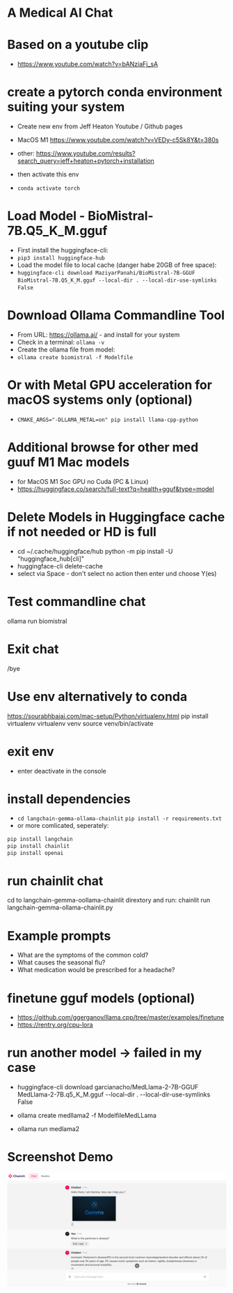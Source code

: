 # A Medical AI Chat

# Based on a youtube clip
- https://www.youtube.com/watch?v=bANziaFj_sA

# create a pytorch conda environment suiting your system
- Create new env from Jeff Heaton Youtube / Github pages
- MacOS M1 https://www.youtube.com/watch?v=VEDy-c5Sk8Y&t=380s
- other: https://www.youtube.com/results?search_query=jeff+heaton+pytorch+installation

- then activate this env
- `conda activate torch`

# Load Model - BioMistral-7B.Q5_K_M.gguf
- First install the huggingface-cli:
- `pip3 install huggingface-hub`
- Load the model file to local cache (danger habe 20GB of free space):
- `huggingface-cli download MaziyarPanahi/BioMistral-7B-GGUF BioMistral-7B.Q5_K_M.gguf --local-dir . --local-dir-use-symlinks False`

# Download Ollama Commandline Tool
- From URL: https://ollama.ai/ - and install for your system
- Check in a terminal: `ollama -v`
- Create the ollama file from model:
- `ollama create biomistral -f Modelfile`

# Or with Metal GPU acceleration for macOS systems only (optional)
- `CMAKE_ARGS="-DLLAMA_METAL=on" pip install llama-cpp-python`

# Additional browse for other med guuf M1 Mac models
- for MacOS M1 Soc GPU no Cuda (PC & Linux)
- https://huggingface.co/search/full-text?q=health+gguf&type=model

# Delete Models in Huggingface cache if not needed or HD is full
- cd ~/.cache/huggingface/hub
python -m pip install -U "huggingface_hub[cli]"
- huggingface-cli delete-cache
- select via Space - don't select no action then enter und choose Y(es)

# Test commandline chat
ollama run biomistral

# Exit chat
/bye

# Use env alternatively to conda
https://sourabhbajaj.com/mac-setup/Python/virtualenv.html
pip install virtualenv
virtualenv venv
source venv/bin/activate

# exit env
- enter deactivate in the console

# install dependencies
- `cd langchain-gemma-ollama-chainlit`
`pip install -r requirements.txt`
- or more comlicated, seperately:
```
pip install langchain
pip install chainlit
pip install openai
```

# run chainlit chat
cd to langchain-gemma-oollama-chainlit dirextory and run:
chainlit run langchain-gemma-ollama-chainlit.py

# Example prompts
- What are the symptoms of the common cold?
- What causes the seasonal flu?
- What medication would be prescribed for a headache?

# finetune  gguf models (optional)
- https://github.com/ggerganov/llama.cpp/tree/master/examples/finetune
- https://rentry.org/cpu-lora

# run another model -> failed in my case
- huggingface-cli download garcianacho/MedLlama-2-7B-GGUF MedLlama-2-7B.q5_K_M.gguf --local-dir . --local-dir-use-symlinks False

- ollama create medllama2 -f ModelfileMedLLama

- ollama run medlama2

# Screenshot Demo
![Proof](/proof.png?raw=true "It works")